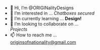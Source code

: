 - 👋 Hi, I’m @ORIGINalityDesigns
- 👀 I’m interested in ...
<i> Chatboxes secured </i>
- 🌱 I’m currently learning ...
<strong>Design!</strong>
- 💞️ I’m looking to collaborate on ...<br>
<em>Projects</em>
- 📫 How to reach me ...<br>
<email>originsofnationality@gmail.com</email>

<!---
ORIGINalityDesigns/ORIGINalityDesigns is a ✨ special ✨ repository because its `README.md` (this file) appears on your GitHub profile.
You can click the Preview link to take a look at your changes.
--->
